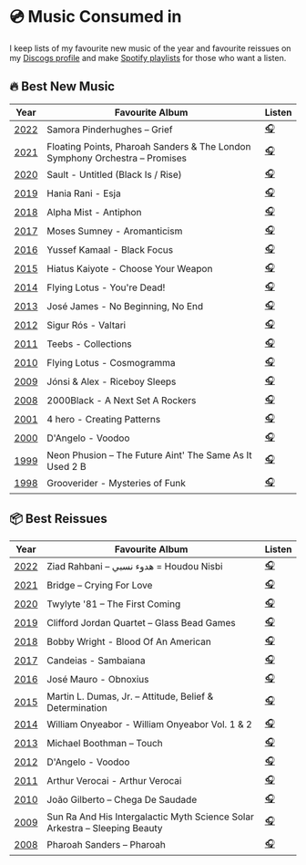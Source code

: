 # 💿 Music Consumed in 

I keep lists of my favourite new music of the year and favourite reissues on my [Discogs profile](https://www.discogs.com/user/oemebamo/lists) and make [Spotify playlists](https://open.spotify.com/user/116694013?si=elZ3j5jUQom1bn0mLyu2bw) for those who want a listen. 

## 🔥 Best New Music

| Year | Favourite Album | Listen |
| --- | --- | --- |
| [2022](https://www.discogs.com/lists/-2022-Best-New-Music/1174663) | Samora Pinderhughes – Grief | [🎧](https://open.spotify.com/playlist/5Qb401GPNvOCSwn1UU5m9Q?si=75962d16cbc04682) |
| [2021](https://www.discogs.com/lists/-2021-Best-New-Music/913573) | Floating Points, Pharoah Sanders & The London Symphony Orchestra – Promises | [🎧](https://open.spotify.com/playlist/4GYCNVv6srFdF2xdAbxNno?si=61d2bef814824323) |
| [2020](https://www.discogs.com/lists/-2020-Best-New-Music/552240) | Sault - Untitled (Black Is / Rise) | [🎧](https://open.spotify.com/playlist/3RrRRrNusnqNZF7XWP8dKx?si=aGoXYNxNRx-d6UF-XKoy9g) |
| [2019](https://www.discogs.com/lists/-2019-Best-New-Music/477834) | Hania Rani - Esja | [🎧](https://open.spotify.com/playlist/20FvwdYGpIbY2Y5ZjWZo7Y?si=8gTX4khPRAyTRp8sIpjkwA) |
| [2018](https://www.discogs.com/lists/-2018-Best-New-Music/407504) | Alpha Mist - Antiphon | [🎧](https://open.spotify.com/user/116694013/playlist/4Kb3fCdASK1G2DB33bdlpb?si=EDIto6EFSWKNNgUM1ArxSg) |
| [2017](https://www.discogs.com/lists/-2017-Best-New-Music/377551) | Moses Sumney - Aromanticism | [🎧](https://open.spotify.com/user/116694013/playlist/4ocBlXla0rcgXYGEAlZiyR) |
| [2016](https://www.discogs.com/lists/-2016-Best-New-Music/321740) | Yussef Kamaal - Black Focus | [🎧](https://open.spotify.com/user/116694013/playlist/0ATpsCwLlpjneikmFHS9bm) |
| [2015](https://www.discogs.com/lists/-2015-Best-New-Music/267676) | Hiatus Kaiyote - Choose Your Weapon | [🎧](https://open.spotify.com/user/116694013/playlist/2guGeFLVQGqYsUeOkwvyzc) |
| [2014](https://www.discogs.com/lists/-2014-Best-New-Music/269679) | Flying Lotus - You're Dead! | [🎧](https://open.spotify.com/user/116694013/playlist/7b0y2TIqqLBdynSxEvl8Bm) |
| [2013](https://www.discogs.com/lists/-2013-Best-New-Music/269680) | José James - No Beginning, No End | [🎧](https://open.spotify.com/user/116694013/playlist/2JvGAF8MpqMJuwEvQyFMEN) |
| [2012](https://www.discogs.com/lists/-2012-Best-New-Music/269692) | Sigur Rós - Valtari | [🎧](https://open.spotify.com/user/116694013/playlist/5gSeqacokV89uIBoOSWKZW) |
| [2011](https://www.discogs.com/lists/-2011-Best-New-Music/407692) | Teebs - Collections | [🎧](https://open.spotify.com/user/116694013/playlist/3WCTw8YbpxrKCxK4cASVTy) |
| [2010](https://www.discogs.com/lists/-2010-Best-New-Music/407700) | Flying Lotus - Cosmogramma | [🎧](https://open.spotify.com/user/116694013/playlist/1vEIDiRBhTG4hLMgspfAfx) |
| [2009](https://www.discogs.com/lists/-2009-Best-New-Music/407737) | Jónsi & Alex - Riceboy Sleeps | [🎧](https://open.spotify.com/user/116694013/playlist/4u07fw5FcDODNDD7JB9Ur1) |
| [2008](https://www.discogs.com/lists/-2008-Best-New-Music/407739) | 2000Black - A Next Set A Rockers | [🎧](https://open.spotify.com/user/116694013/playlist/0VMPAMsSEf1KQD2TtBPjR2) |
| [2001](https://www.discogs.com/lists/-2001-Best-New-Music/538381) | 4 hero - Creating Patterns | [🎧](https://open.spotify.com/playlist/5twcMjw2isl4ynBKiTso2I?si=Ctnera80TNisfnfurO5WPw) |
| [2000](https://www.discogs.com/lists/-2000-Best-New-Music/538375) | D'Angelo - Voodoo | [🎧](https://open.spotify.com/playlist/3xVcJNngbOAfDfimf9KHSg?si=MLsmLh6JRDiRdMnqeqWhbQ) |
| [1999](https://www.discogs.com/lists/-1999-Best-New-Music/537570) | Neon Phusion – The Future Aint' The Same As It Used 2 B | [🎧](https://open.spotify.com/playlist/0WoZL95rx39trBwJEanGtZ?si=jZJruV6KTFSGceTj6xqG4g) |
| [1998](https://www.discogs.com/lists/-1998-Best-New-Music/538369) | Grooverider - Mysteries of Funk | [🎧](https://open.spotify.com/playlist/6H1TX689u48GI6E48Y5xPj?si=XfDNcq8iSZm9I8e1mEzG2g) |

## 📦 Best Reissues

| Year | Favourite Album | Listen |
| --- | --- | --- |
| [2022]([https://www.discogs.com/lists/-2020-Best-Reissues/550166](https://www.discogs.com/lists/-2022-Best-Reissues/1174666)) | Ziad Rahbani – هدوء نسبي = Houdou Nisbi | [🎧]([https://open.spotify.com/playlist/4ptHHmEYtjVYgWdkZYUBqu?si=JXgQ4GAUSFuKewQLJANNYA](https://open.spotify.com/playlist/2ChVB1o8i8AbcciSFm5kUV?si=1efaadd3362747dd)) |
| [2021]([https://www.discogs.com/lists/-2020-Best-Reissues/550166](https://www.discogs.com/lists/-2021-Best-Reissues/648810)) | Bridge – Crying For Love | [🎧]([https://open.spotify.com/playlist/4ptHHmEYtjVYgWdkZYUBqu?si=JXgQ4GAUSFuKewQLJANNYA](https://open.spotify.com/playlist/0tkNq53uAGjiP4zQ4QboLG?si=20a2b2b565854301)) |
| [2020](https://www.discogs.com/lists/-2020-Best-Reissues/550166) | Twylyte '81 – The First Coming | [🎧](https://open.spotify.com/playlist/4ptHHmEYtjVYgWdkZYUBqu?si=JXgQ4GAUSFuKewQLJANNYA) |
| [2019](https://www.discogs.com/lists/-2019-Best-Reissues/477833) | Clifford Jordan Quartet – Glass Bead Games | [🎧](https://open.spotify.com/playlist/2wa3K77HTOGbsxIufvtbbC?si=yx-CWQY6TfSYOwXzqWSD_g) |
| [2018](https://www.discogs.com/lists/-2018-Best-Reissues/407505) | Bobby Wright - Blood Of An American | [🎧](https://open.spotify.com/user/116694013/playlist/5mcclZb53s1OfbKPCVL0Tq?si=g7_2mkG4RXGAa-Sjz7JkqQ) |
| [2017](https://www.discogs.com/lists/-2017-Best-Reissues/377650) | Candeias - Sambaiana | [🎧](https://open.spotify.com/user/116694013/playlist/2EMO7dUsIIBg2TcGqvUQX8) |
| [2016](https://www.discogs.com/lists/-2016-Best-Reissues/321709) | José Mauro - Obnoxius | [🎧](https://open.spotify.com/user/116694013/playlist/0O3xqjwvGwKuZcagL63Ly8) |
| [2015](https://www.discogs.com/lists/-2015-Best-Reissues/267680) | Martin L. Dumas, Jr. – Attitude, Belief & Determination | [🎧](https://open.spotify.com/playlist/0dHCQv62T8J7x7NSfNTBuu?si=Q1wbY3gXTHyvFnEL9h7_Lw) |
| [2014](https://www.discogs.com/lists/-2014-Best-Reissues/269684) | William Onyeabor - William Onyeabor Vol. 1 & 2 | [🎧](https://open.spotify.com/playlist/34xtS9ksWWwO9KvzMAZySH?si=Dv7bCz9JRimy-vVgI_o53w) |
| [2013](https://www.discogs.com/lists/-2013-Best-Reissues/269685) | Michael Boothman – Touch | [🎧](https://open.spotify.com/playlist/5Up36vdl6HkiHJrbd96avM?si=byq8M-9lT4adNWTGkBQ8gQ) |
| [2012](https://www.discogs.com/lists/-2012-Best-Reissues/407611) | D'Angelo - Voodoo | [🎧](https://open.spotify.com/playlist/2w1MhNXTwHJ1uVsMHjhXOd?si=9lIA9dnoTaiVIvKVOXIyyA) |
| [2011](https://www.discogs.com/lists/-2011-Best-Reissues/407694) | Arthur Verocai - Arthur Verocai | [🎧](https://open.spotify.com/playlist/4Io6ttoEOWBTKce6pER5uC?si=15GY2pw2Rw2E6XbrYarWvw) |
| [2010](https://www.discogs.com/lists/-2010-Best-Reissues/407699) | João Gilberto – Chega De Saudade | [🎧](https://open.spotify.com/playlist/67N9lXczPP0cZBw8EIyDC9?si=OswIeTZRSGuFguueJ6lbBA) |
| [2009](https://www.discogs.com/lists/-2009-Best-Reissues/407738) | Sun Ra And His Intergalactic Myth Science Solar Arkestra – Sleeping Beauty | [🎧](https://open.spotify.com/playlist/3pvak1M5PGMcjxr8b4PLyq?si=dpB3wHhSRtCfrjQeFaAYQw) |
| [2008](https://www.discogs.com/lists/-2008-Best-Reissues/407741) | Pharoah Sanders – Pharoah | [🎧](https://open.spotify.com/playlist/0V1Zp3h1Pf07whwg6sXbgS?si=A5TzacDgQe6EfVXITyIeKQ) |



